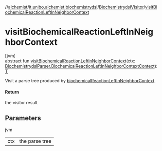 //[alchemist](../../../index.md)/[it.unibo.alchemist.biochemistrydsl](../index.md)/[BiochemistrydslVisitor](index.md)/[visitBiochemicalReactionLeftInNeighborContext](visit-biochemical-reaction-left-in-neighbor-context.md)

# visitBiochemicalReactionLeftInNeighborContext

[jvm]\
abstract fun [visitBiochemicalReactionLeftInNeighborContext](visit-biochemical-reaction-left-in-neighbor-context.md)(ctx: [BiochemistrydslParser.BiochemicalReactionLeftInNeighborContextContext](../-biochemistrydsl-parser/-biochemical-reaction-left-in-neighbor-context-context/index.md)): [T](../../it.unibo.alchemist.model.implementations.environments/-limited-continuos2-d/index.md)

Visit a parse tree produced by [biochemicalReactionLeftInNeighborContext](../-biochemistrydsl-parser/biochemical-reaction-left-in-neighbor-context.md).

#### Return

the visitor result

## Parameters

jvm

| | |
|---|---|
| ctx | the parse tree |
